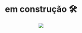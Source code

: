 <h1 align="center">
  em construção 🛠
</h1>

<p align="center">
  <a href="https://github.com/mother-superior">
    <img src="https://komarev.com/ghpvc/?username=mother-superior&label=visitas+no+perfil&color=blueviolet&style=plastic" />
  </a>
</p>
